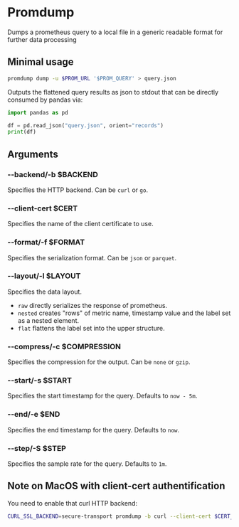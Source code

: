 # Promdump
Dumps a prometheus query to a local file in a generic readable format for further data processing

## Minimal usage
```sh
promdump dump -u $PROM_URL '$PROM_QUERY' > query.json
```
Outputs the flattened query results as json to stdout that can be directly consumed by pandas via:
```python
import pandas as pd

df = pd.read_json("query.json", orient="records")
print(df)
```

## Arguments

### --backend/-b $BACKEND
Specifies the HTTP backend. Can be `curl` or `go`.

### --client-cert $CERT
Specifies the name of the client certificate to use.

### --format/-f $FORMAT
Specifies the serialization format. Can be `json` or `parquet`.

### --layout/-l $LAYOUT
Specifies the data layout.
- `raw` directly serializes the response of prometheus.
- `nested` creates "rows" of metric name, timestamp value and the label set as a nested element.
- `flat` flattens the label set into the upper structure.

### --compress/-c $COMPRESSION
Specifies the compression for the output. Can be `none` or `gzip`.

### --start/-s $START
Specifies the start timestamp for the query. Defaults to `now - 5m`.

### --end/-e $END
Specifies the end timestamp for the query. Defaults to `now`.

### --step/-S $STEP
Specifies the sample rate for the query. Defaults to `1m`.

## Note on MacOS with client-cert authentification
You need to enable that curl HTTP backend:
```sh
CURL_SSL_BACKEND=secure-transport promdump -b curl --client-cert $CERT_NAME dump -u $PROM_URL '$PROM_QUERY'
```
